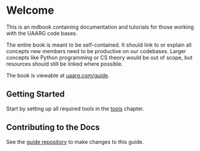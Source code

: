 # Welcome

This is an mdbook containing documentation and tutorials for those working with the UAARG code bases.

The entire book is meant to be self-contained. It should link to or explain all concepts new members need to be productive on our codebases. Larger concepts like Python programming or CS theory would be out of scope, but resources should still be linked where possible.

The book is viewable at [uaarg.com/guide](https://uaarg.com/guide).

## Getting Started

Start by setting up all required tools in the [tools](./tools.md) chapter.

## Contributing to the Docs

See the [guide repository](https://github.com/uaarg/guide) to make changes to
this guide.
